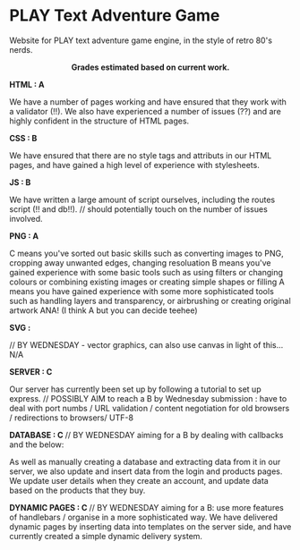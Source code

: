 # PLAY Text Adventure Game

Website for PLAY text adventure game engine, in the style of retro 80's nerds.

<center><b> Grades estimated based on current work. </center></b>

<b> HTML : A </b>

We have a number of pages working and have ensured that they work with a validator (!!). We also have experienced a number of issues (??) and are highly confident in the structure of HTML pages. 

<b> CSS : B </b> 

We have ensured that there are no style tags and attributs in our HTML pages, and have gained a high level of experience with stylesheets. 

<b> JS : B </b>

We have written a large amount of script ourselves, including the routes script (!! and db!!). // should potentially touch on the number of issues involved. 

<b> PNG : A </b>

C means you've sorted out basic skills such as converting images to PNG, cropping away unwanted edges, changing resoluation
B means you've gained experience with some basic tools such as using filters or changing colours or combining existing images or creating simple shapes or filling
A means you have gained experience with some more sophisticated tools such as handling layers and transparency, or airbrushing or creating original artwork
ANA! 
(I think A but you can decide teehee) 

<b> SVG : </b>

// BY WEDNESDAY - vector graphics, can also use canvas in light of this... 
N/A

<b> SERVER : C </b>

Our server has currently been set up by following a tutorial to set up express. 
// POSSIBLY AIM to reach a B by Wednesday submission : have to deal with port numbs / URL validation / content negotiation for old browsers / redirections to browsers/ UTF-8 

<b> DATABASE : C </b> 
// BY WEDNESDAY aiming for a B by dealing with callbacks and the below: 

As well as manually creating a database and extracting data from it in our server, we also update and insert data from the login and products pages. We update user details when they create an account, and update data based on the products that they buy. 


<b> DYNAMIC PAGES : C </b>
// BY WEDNESDAY aiming for a B: use more features of handlebars / organise in a more sophisticated way. 
We have delivered dynamic pages by inserting data into templates on the server side, and have currently created a simple dynamic delivery system. 

